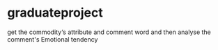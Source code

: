 # graduateproject
get the commodity‘s attribute  and comment word and then analyse the comment's Emotional tendency

